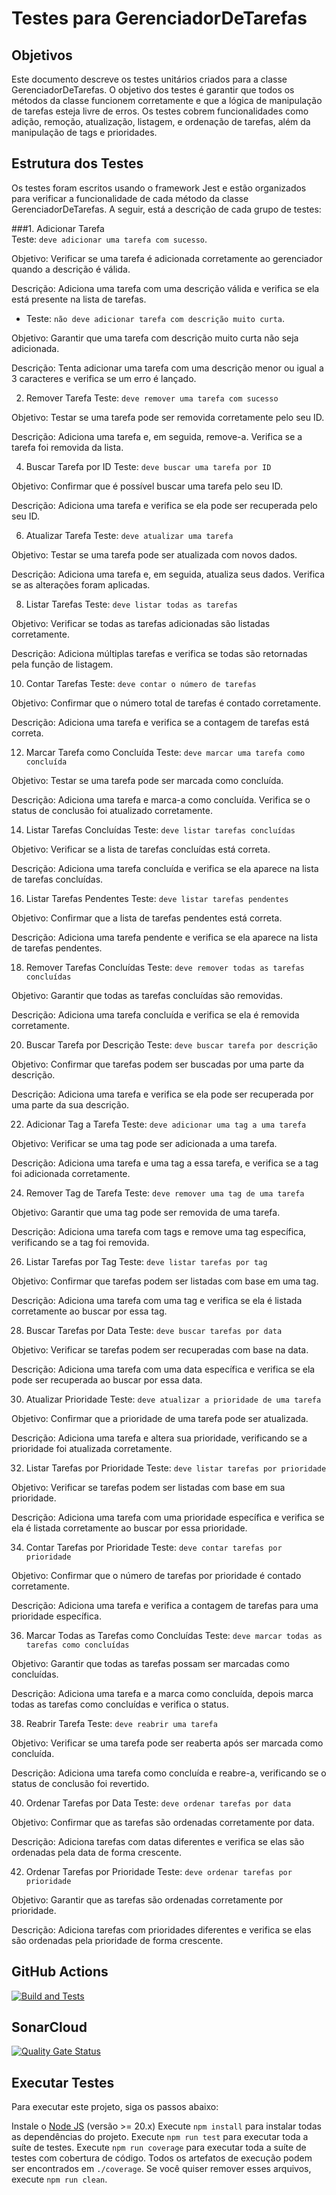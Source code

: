 # Testes para GerenciadorDeTarefas

## Objetivos
Este documento descreve os testes unitários criados para a classe GerenciadorDeTarefas. O objetivo dos testes é garantir que todos os métodos da classe funcionem corretamente e que a lógica de manipulação de tarefas esteja livre de erros. Os testes cobrem funcionalidades como adição, remoção, atualização, listagem, e ordenação de tarefas, além da manipulação de tags e prioridades.

## Estrutura dos Testes
Os testes foram escritos usando o framework Jest e estão organizados para verificar a funcionalidade de cada método da classe GerenciadorDeTarefas. A seguir, está a descrição de cada grupo de testes:

###1. Adicionar Tarefa   
Teste: `deve adicionar uma tarefa com sucesso`.

Objetivo: Verificar se uma tarefa é adicionada corretamente ao gerenciador quando a descrição é válida.

Descrição: Adiciona uma tarefa com uma descrição válida e verifica se ela está presente na lista de tarefas.

- Teste: `não deve adicionar tarefa com descrição muito curta`.

Objetivo: Garantir que uma tarefa com descrição muito curta não seja adicionada.

Descrição: Tenta adicionar uma tarefa com uma descrição menor ou igual a 3 caracteres e verifica se um erro é lançado.


2. Remover Tarefa
Teste: `deve remover uma tarefa com sucesso`

Objetivo: Testar se uma tarefa pode ser removida corretamente pelo seu ID.

Descrição: Adiciona uma tarefa e, em seguida, remove-a. Verifica se a tarefa foi removida da lista.


4. Buscar Tarefa por ID
Teste: `deve buscar uma tarefa por ID`

Objetivo: Confirmar que é possível buscar uma tarefa pelo seu ID.

Descrição: Adiciona uma tarefa e verifica se ela pode ser recuperada pelo seu ID.


6. Atualizar Tarefa
Teste: `deve atualizar uma tarefa`

Objetivo: Testar se uma tarefa pode ser atualizada com novos dados.

Descrição: Adiciona uma tarefa e, em seguida, atualiza seus dados. Verifica se as alterações foram aplicadas.


8. Listar Tarefas
Teste: `deve listar todas as tarefas`

Objetivo: Verificar se todas as tarefas adicionadas são listadas corretamente.

Descrição: Adiciona múltiplas tarefas e verifica se todas são retornadas pela função de listagem.


10. Contar Tarefas
Teste: `deve contar o número de tarefas`

Objetivo: Confirmar que o número total de tarefas é contado corretamente.

Descrição: Adiciona uma tarefa e verifica se a contagem de tarefas está correta.


12. Marcar Tarefa como Concluída
Teste: `deve marcar uma tarefa como concluída`

Objetivo: Testar se uma tarefa pode ser marcada como concluída.

Descrição: Adiciona uma tarefa e marca-a como concluída. Verifica se o status de conclusão foi atualizado corretamente.


14. Listar Tarefas Concluídas
Teste: `deve listar tarefas concluídas`

Objetivo: Verificar se a lista de tarefas concluídas está correta.

Descrição: Adiciona uma tarefa concluída e verifica se ela aparece na lista de tarefas concluídas.


16. Listar Tarefas Pendentes
Teste: `deve listar tarefas pendentes`

Objetivo: Confirmar que a lista de tarefas pendentes está correta.

Descrição: Adiciona uma tarefa pendente e verifica se ela aparece na lista de tarefas pendentes.


18. Remover Tarefas Concluídas
Teste: `deve remover todas as tarefas concluídas`

Objetivo: Garantir que todas as tarefas concluídas são removidas.

Descrição: Adiciona uma tarefa concluída e verifica se ela é removida corretamente.


20. Buscar Tarefa por Descrição
Teste: `deve buscar tarefa por descrição`

Objetivo: Confirmar que tarefas podem ser buscadas por uma parte da descrição.

Descrição: Adiciona uma tarefa e verifica se ela pode ser recuperada por uma parte da sua descrição.


22. Adicionar Tag a Tarefa
Teste: `deve adicionar uma tag a uma tarefa`

Objetivo: Verificar se uma tag pode ser adicionada a uma tarefa.

Descrição: Adiciona uma tarefa e uma tag a essa tarefa, e verifica se a tag foi adicionada corretamente.


24. Remover Tag de Tarefa
Teste: `deve remover uma tag de uma tarefa`

Objetivo: Garantir que uma tag pode ser removida de uma tarefa.

Descrição: Adiciona uma tarefa com tags e remove uma tag específica, verificando se a tag foi removida.


26. Listar Tarefas por Tag
Teste: `deve listar tarefas por tag`

Objetivo: Confirmar que tarefas podem ser listadas com base em uma tag.

Descrição: Adiciona uma tarefa com uma tag e verifica se ela é listada corretamente ao buscar por essa tag.


28. Buscar Tarefas por Data
Teste: `deve buscar tarefas por data`

Objetivo: Verificar se tarefas podem ser recuperadas com base na data.

Descrição: Adiciona uma tarefa com uma data específica e verifica se ela pode ser recuperada ao buscar por essa data.


30. Atualizar Prioridade
Teste: `deve atualizar a prioridade de uma tarefa`

Objetivo: Confirmar que a prioridade de uma tarefa pode ser atualizada.

Descrição: Adiciona uma tarefa e altera sua prioridade, verificando se a prioridade foi atualizada corretamente.


32. Listar Tarefas por Prioridade
Teste: `deve listar tarefas por prioridade`

Objetivo: Verificar se tarefas podem ser listadas com base em sua prioridade.

Descrição: Adiciona uma tarefa com uma prioridade específica e verifica se ela é listada corretamente ao buscar por essa prioridade.


34. Contar Tarefas por Prioridade
Teste: `deve contar tarefas por prioridade`

Objetivo: Confirmar que o número de tarefas por prioridade é contado corretamente.

Descrição: Adiciona uma tarefa e verifica a contagem de tarefas para uma prioridade específica.


36. Marcar Todas as Tarefas como Concluídas
Teste: `deve marcar todas as tarefas como concluídas`

Objetivo: Garantir que todas as tarefas possam ser marcadas como concluídas.

Descrição: Adiciona uma tarefa e a marca como concluída, depois marca todas as tarefas como concluídas e verifica o status.


38. Reabrir Tarefa
Teste: `deve reabrir uma tarefa`

Objetivo: Verificar se uma tarefa pode ser reaberta após ser marcada como concluída.

Descrição: Adiciona uma tarefa como concluída e reabre-a, verificando se o status de conclusão foi revertido.


40. Ordenar Tarefas por Data
Teste: `deve ordenar tarefas por data`

Objetivo: Confirmar que as tarefas são ordenadas corretamente por data.

Descrição: Adiciona tarefas com datas diferentes e verifica se elas são ordenadas pela data de forma crescente.


42. Ordenar Tarefas por Prioridade
Teste: `deve ordenar tarefas por prioridade`

Objetivo: Garantir que as tarefas são ordenadas corretamente por prioridade.

Descrição: Adiciona tarefas com prioridades diferentes e verifica se elas são ordenadas pela prioridade de forma crescente.


## GitHub Actions

[![Build and Tests](https://github.com/ugioni/unit-tests-jest/actions/workflows/node.js.yml/badge.svg?branch=master)](https://github.com/ugioni/unit-tests-jest/actions/workflows/node.js.yml)

## SonarCloud

[![Quality Gate Status](https://sonarcloud.io/api/project_badges/measure?project=ugioni_unit-tests-jest&metric=alert_status)](https://sonarcloud.io/summary/new_code?id=ugioni_unit-tests-jest)

## Executar Testes

Para executar este projeto, siga os passos abaixo:

Instale o [Node JS](https://nodejs.org/) (versão >= 20.x)
Execute `npm install`  para instalar todas as dependências do projeto.
Execute `npm run test` para executar toda a suíte de testes.
Execute `npm run coverage` para executar toda a suíte de testes com cobertura de código.
Todos os artefatos de execução podem ser encontrados em `./coverage`. Se você quiser remover esses arquivos, execute `npm run clean`.



